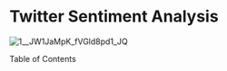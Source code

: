 # Twitter Sentiment Analysis
![1__JW1JaMpK_fVGld8pd1_JQ](https://user-images.githubusercontent.com/48221355/89102017-29d17180-d3fd-11ea-8cd5-236d3ef36bac.gif)


Table of Contents

